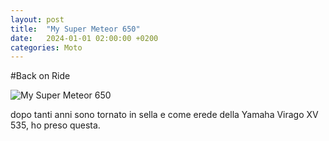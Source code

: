 ```yaml
---
layout: post
title:  "My Super Meteor 650"
date:   2024-01-01 02:00:00 +0200
categories: Moto
---
```

#Back on Ride

![My Super Meteor 650](https://onedrive.live.com/embed?resid=6958bccc4c47c1d3%21234569&authkey=%21AKiH8UleCaBmjzw&width=853&height=480 "My Super Meteor 650")

dopo tanti anni sono tornato in sella e come erede della Yamaha Virago XV 535, ho preso questa.